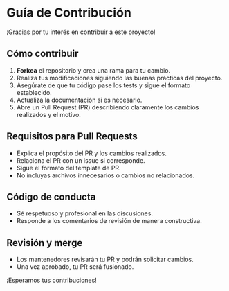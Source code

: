 # Guía de Contribución

¡Gracias por tu interés en contribuir a este proyecto!

## Cómo contribuir

1. **Forkea** el repositorio y crea una rama para tu cambio.
2. Realiza tus modificaciones siguiendo las buenas prácticas del proyecto.
3. Asegúrate de que tu código pase los tests y sigue el formato establecido.
4. Actualiza la documentación si es necesario.
5. Abre un Pull Request (PR) describiendo claramente los cambios realizados y el motivo.

## Requisitos para Pull Requests

- Explica el propósito del PR y los cambios realizados.
- Relaciona el PR con un issue si corresponde.
- Sigue el formato del template de PR.
- No incluyas archivos innecesarios o cambios no relacionados.

## Código de conducta

- Sé respetuoso y profesional en las discusiones.
- Responde a los comentarios de revisión de manera constructiva.

## Revisión y merge

- Los mantenedores revisarán tu PR y podrán solicitar cambios.
- Una vez aprobado, tu PR será fusionado.

¡Esperamos tus contribuciones!
